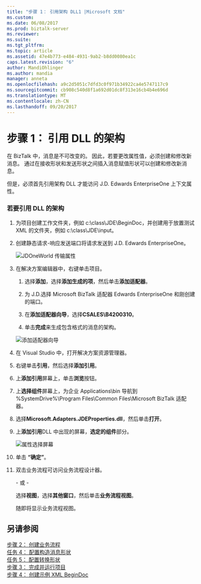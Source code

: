 ```yaml
---
title: "步骤 1： 引用架构 DLL1 |Microsoft 文档"
ms.custom: 
ms.date: 06/08/2017
ms.prod: biztalk-server
ms.reviewer: 
ms.suite: 
ms.tgt_pltfrm: 
ms.topic: article
ms.assetid: 47e4b773-e484-4931-9ab2-b8dd0080ea1c
caps.latest.revision: "6"
author: MandiOhlinger
ms.author: mandia
manager: anneta
ms.openlocfilehash: a9c2d5051c7dfd3c0f971b34922ca4e5747117c9
ms.sourcegitcommit: cb908c540d8f1a692d01dc8f313e16cb4b4e696d
ms.translationtype: MT
ms.contentlocale: zh-CN
ms.lasthandoff: 09/20/2017
---
```

# <a name="step-1-reference-the-schema-dll"></a>步骤 1： 引用 DLL 的架构
在 BizTalk 中，消息是不可改变的。 因此，若要更改属性值，必须创建和修改新消息。 通过在接收形状和发送形状之间插入消息赋值形状可以创建和修改新消息。  
  
 但是，必须首先引用架构 DLL 才能访问 J.D. Edwards EnterpriseOne 上下文属性。  
  
### <a name="to-reference-the-schema-dll"></a>若要引用 DLL 的架构  
  
1.  为项目创建工作文件夹，例如 c:\class\JDE\BeginDoc，并创建用于放置测试 XML 的文件夹，例如 c:\class\JDE\input。  
  
2.  创建静态请求-响应发送端口将请求发送到 J.D. Edwards EnterpriseOne。  
  
     ![JDOneWorld 传输属性](../core/media/example-2waysendport-ow.gif "example_2waysendport_OW")  
  
3.  在解决方案编辑器中，右键单击项目。  
  
    1.  选择**添加**，选择**添加生成的项**，然后单击**添加适配器**。  
  
    2.  为 J.D.选择 Microsoft BizTalk 适配器 Edwards EnterpriseOne 和刚创建的端口。  
  
    3.  在**添加适配器向导**，选择**CSALES\B4200310**。  
  
    4.  单击**完成**来生成包含格式的消息的架构。  
  
     ![添加适配器向导](../core/media/add-adapter-wizard.gif "add_adapter_wizard")  
  
4.  在 Visual Studio 中，打开解决方案资源管理器。  
  
5.  右键单击**引用**，然后选择**添加引用**。  
  
6.  上**添加引用**屏幕上，单击**浏览**按钮。  
  
7.  上**选择组件**屏幕上，为企业 Applications\bin 导航到 %SystemDrive%\Program Files\Common Files\Microsoft BizTalk 适配器。  
  
8.  选择**Microsoft.Adapters.JDEProperties.dll**，然后单击**打开**。  
  
9. 上**添加引用**DLL 中出现的屏幕，**选定的组件**部分。  
  
     ![属性选择屏幕](../core/media/properties-selection.gif "properties_selection")  
  
10. 单击 **“确定”**。  
  
11. 双击业务流程可访问业务流程设计器。  
  
     \- 或 -  
  
     选择**视图**，选择**其他窗口**，然后单击**业务流程视图**。  
  
     随即将显示业务流程视图。  
  
## <a name="see-also"></a>另请参阅  
 [步骤 2： 创建业务流程](../core/step-2-create-the-orchestration2.md)   
 [任务 4： 配置构造消息形状](../core/task-4-configure-the-construct-message-shape1.md)   
 [任务 5： 配置转换形状](../core/task-5-configure-the-transform-shape2.md)   
 [步骤 3： 完成并运行项目](../core/step-3-complete-and-run-the-project1.md)   
 [步骤 4： 创建示例 XML BeginDoc](../core/step-4-create-a-sample-xml-begindoc2.md)